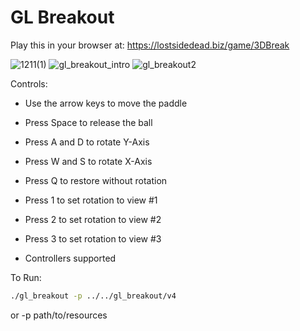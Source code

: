 # GL Breakout

Play this in your browser at: https://lostsidedead.biz/game/3DBreak

![1211(1)](https://github.com/user-attachments/assets/1b0281a5-cacb-4cb0-8277-f997db8f696e)
![gl_breakout_intro](https://github.com/user-attachments/assets/61b3baa2-ade6-40be-982e-c92fe053b0e6)
![gl_breakout2](https://github.com/user-attachments/assets/9ebb528a-106a-4094-9c3d-5f99f997c215)

Controls:

* Use the arrow keys to move the paddle
* Press Space to release the ball
* Press A and D to rotate Y-Axis
* Press W and S to rotate X-Axis
* Press Q to restore without rotation
* Press 1 to set rotation to view #1
* Press 2 to set rotation to view #2
* Press 3 to set rotation to view #3

* Controllers supported

To Run:
```bash
./gl_breakout -p ../../gl_breakout/v4
```

or -p path/to/resources
